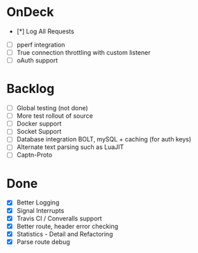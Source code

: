 
# OnDeck

- [*] Log All Requests
- [ ] pperf integration
- [ ] True connection throttling with custom listener
- [ ] oAuth support

# Backlog

- [ ] Global testing (not done)
- [ ] More test rollout of source
- [ ] Docker support
- [ ] Socket Support
- [ ] Database integration BOLT, mySQL + caching (for auth keys)
- [ ] Alternate text parsing such as LuaJIT
- [ ] Captn-Proto

# Done

- [x] Better Logging
- [x] Signal Interrupts
- [x] Travis CI / Converalls support
- [x] Better route, header error checking
- [x] Statistics - Detail and Refactoring
- [x] Parse route debug
